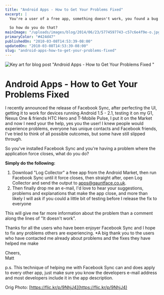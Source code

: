 ```yaml
---
title: "Android Apps - How to Get Your Problems Fixed"
excerpt: |
  You're a user of a free app, something doesn't work, you found a bug and you want the developer to know about it - awesome!
  
  So how do you do that?
mainImage: "/uploads/images/blog/2014/06/23/5774597743-c57c6e4f9e-o.jpg"
primaryColor: "#424d47"
publishedOn: "2010-03-08T14:53:39-08:00"
updatedOn: "2010-03-08T14:53:39-08:00"
slug: "android-apps-how-to-get-your-problems-fixed"
---
```

![Key art for blog post "Android Apps - How to Get Your Problems Fixed "](/uploads/images/blog/2014/06/23/5774597743-c57c6e4f9e-o.jpg)

# Android Apps - How to Get Your Problems Fixed 

I recently announced the release of Facebook Sync, after perfecting the UI, getting it to work for devices running Android 1.5 - 2.1, testing it on my G1, Nexus One & friends HTC Hero and T-Mobile Pulse, I put it on the Market and now I need your the help, yes you the user! I knew people would experience problems, everyone has unique contacts and Facebook friends, I've tried to think of all possible outcomes, but some have still slipped through.

So you've installed Facebook Sync and you're having a problem where the application force closes, what do you do?

**Simply do the following:**

  1. Download "Log Collector" a free app from the Android Market, then run Facebook Sync until it force closes, then straight after, open Log Collector and send the output to apps@gauntface.co.uk.
  2. Then finally drop me an e-mail, I'd love to hear your suggestions, problems and explanations that make the app close, and more than likely I will ask if you could a little bit of testing before I release the fix to everyone

This will give me far more information about the problem than a comment along the lines of "It doesn't work".

Thanks for all the users who have been enjoyer Facebook Sync and I hope to fix any problems others are experiencing. *A big thank you to the users who have contacted me already about problems and the fixes they have helped me make

Cheers,<br />Matt

p.s. This technique of helping me with Facebook Sync can and does apply to every other app, just make sure you know the developers e-mail address and most developers include it in the app description.

Orig Photo: [https://flic.kr/p/9NhjJ4](https://flic.kr/p/9NhjJ4)